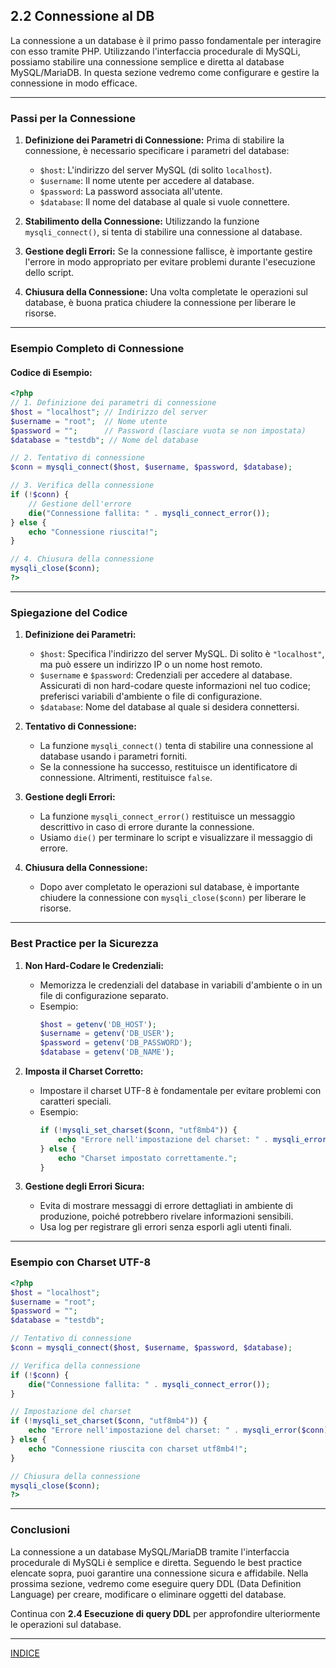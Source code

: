 ## **2.2 Connessione al DB**

La connessione a un database è il primo passo fondamentale per interagire con esso tramite PHP. Utilizzando l'interfaccia procedurale di MySQLi, possiamo stabilire una connessione semplice e diretta al database MySQL/MariaDB. In questa sezione vedremo come configurare e gestire la connessione in modo efficace.

---

### **Passi per la Connessione**

1. **Definizione dei Parametri di Connessione:**
   Prima di stabilire la connessione, è necessario specificare i parametri del database:
   - `$host`: L'indirizzo del server MySQL (di solito `localhost`).
   - `$username`: Il nome utente per accedere al database.
   - `$password`: La password associata all'utente.
   - `$database`: Il nome del database al quale si vuole connettere.

2. **Stabilimento della Connessione:**
   Utilizzando la funzione `mysqli_connect()`, si tenta di stabilire una connessione al database.

3. **Gestione degli Errori:**
   Se la connessione fallisce, è importante gestire l'errore in modo appropriato per evitare problemi durante l'esecuzione dello script.

4. **Chiusura della Connessione:**
   Una volta completate le operazioni sul database, è buona pratica chiudere la connessione per liberare le risorse.

---

### **Esempio Completo di Connessione**

#### **Codice di Esempio:**
```php
<?php
// 1. Definizione dei parametri di connessione
$host = "localhost"; // Indirizzo del server
$username = "root";  // Nome utente
$password = "";      // Password (lasciare vuota se non impostata)
$database = "testdb"; // Nome del database

// 2. Tentativo di connessione
$conn = mysqli_connect($host, $username, $password, $database);

// 3. Verifica della connessione
if (!$conn) {
    // Gestione dell'errore
    die("Connessione fallita: " . mysqli_connect_error());
} else {
    echo "Connessione riuscita!";
}

// 4. Chiusura della connessione
mysqli_close($conn);
?>
```

---

### **Spiegazione del Codice**

1. **Definizione dei Parametri:**
   - `$host`: Specifica l'indirizzo del server MySQL. Di solito è `"localhost"`, ma può essere un indirizzo IP o un nome host remoto.
   - `$username` e `$password`: Credenziali per accedere al database. Assicurati di non hard-codare queste informazioni nel tuo codice; preferisci variabili d'ambiente o file di configurazione.
   - `$database`: Nome del database al quale si desidera connettersi.

2. **Tentativo di Connessione:**
   - La funzione `mysqli_connect()` tenta di stabilire una connessione al database usando i parametri forniti.
   - Se la connessione ha successo, restituisce un identificatore di connessione. Altrimenti, restituisce `false`.

3. **Gestione degli Errori:**
   - La funzione `mysqli_connect_error()` restituisce un messaggio descrittivo in caso di errore durante la connessione.
   - Usiamo `die()` per terminare lo script e visualizzare il messaggio di errore.

4. **Chiusura della Connessione:**
   - Dopo aver completato le operazioni sul database, è importante chiudere la connessione con `mysqli_close($conn)` per liberare le risorse.

---

### **Best Practice per la Sicurezza**

1. **Non Hard-Codare le Credenziali:**
   - Memorizza le credenziali del database in variabili d'ambiente o in un file di configurazione separato.
   - Esempio:
     ```php
     $host = getenv('DB_HOST');
     $username = getenv('DB_USER');
     $password = getenv('DB_PASSWORD');
     $database = getenv('DB_NAME');
     ```

2. **Imposta il Charset Corretto:**
   - Impostare il charset UTF-8 è fondamentale per evitare problemi con caratteri speciali.
   - Esempio:
     ```php
     if (!mysqli_set_charset($conn, "utf8mb4")) {
         echo "Errore nell'impostazione del charset: " . mysqli_error($conn);
     } else {
         echo "Charset impostato correttamente.";
     }
     ```

3. **Gestione degli Errori Sicura:**
   - Evita di mostrare messaggi di errore dettagliati in ambiente di produzione, poiché potrebbero rivelare informazioni sensibili.
   - Usa log per registrare gli errori senza esporli agli utenti finali.

---

### **Esempio con Charset UTF-8**

```php
<?php
$host = "localhost";
$username = "root";
$password = "";
$database = "testdb";

// Tentativo di connessione
$conn = mysqli_connect($host, $username, $password, $database);

// Verifica della connessione
if (!$conn) {
    die("Connessione fallita: " . mysqli_connect_error());
}

// Impostazione del charset
if (!mysqli_set_charset($conn, "utf8mb4")) {
    echo "Errore nell'impostazione del charset: " . mysqli_error($conn);
} else {
    echo "Connessione riuscita con charset utf8mb4!";
}

// Chiusura della connessione
mysqli_close($conn);
?>
```

---

### **Conclusioni**

La connessione a un database MySQL/MariaDB tramite l'interfaccia procedurale di MySQLi è semplice e diretta. Seguendo le best practice elencate sopra, puoi garantire una connessione sicura e affidabile. Nella prossima sezione, vedremo come eseguire query DDL (Data Definition Language) per creare, modificare o eliminare oggetti del database.

Continua con **2.4 Esecuzione di query DDL** per approfondire ulteriormente le operazioni sul database.

---
[INDICE](README.md)